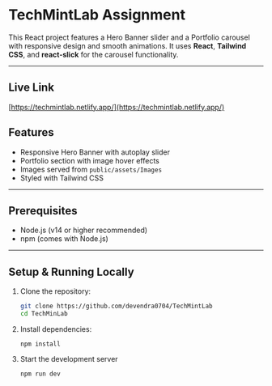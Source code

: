# TechMintLab Assignment

This React project features a Hero Banner slider and a Portfolio carousel with responsive design and smooth animations. It uses **React**, **Tailwind CSS**, and **react-slick** for the carousel functionality.

---

## Live Link
[https://techmintlab.netlify.app/](https://techmintlab.netlify.app/)

## Features

- Responsive Hero Banner with autoplay slider
- Portfolio section with image hover effects
- Images served from `public/assets/Images`
- Styled with Tailwind CSS

---

## Prerequisites

- Node.js (v14 or higher recommended)
- npm (comes with Node.js)

---

## Setup & Running Locally

1. Clone the repository:

   ```bash
   git clone https://github.com/devendra0704/TechMintLab
   cd TechMinLab
   ```
2. Install dependencies:
   ```
   npm install
   ```

3. Start the development server
   ```
   npm run dev
   ```
